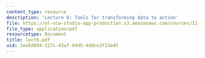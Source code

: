 ```yaml
---
content_type: resource
description: 'Lecture 6: Tools for transforming data to action'
file: https://ol-ocw-studio-app-production.s3.amazonaws.com/courses/11-204-planning-communications-and-digital-media-fall-2004/2ea5d094527c43af94d54ddce3f13e45_lect6.pdf
file_type: application/pdf
resourcetype: Document
title: lect6.pdf
uid: 2ea5d094-527c-43af-94d5-4ddce3f13e45
---
```

